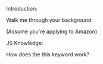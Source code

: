 Introduction:

Walk me through your background

(Assume you're applying to Amazon)

JS Knowledge:

How does the this keyword work?  
